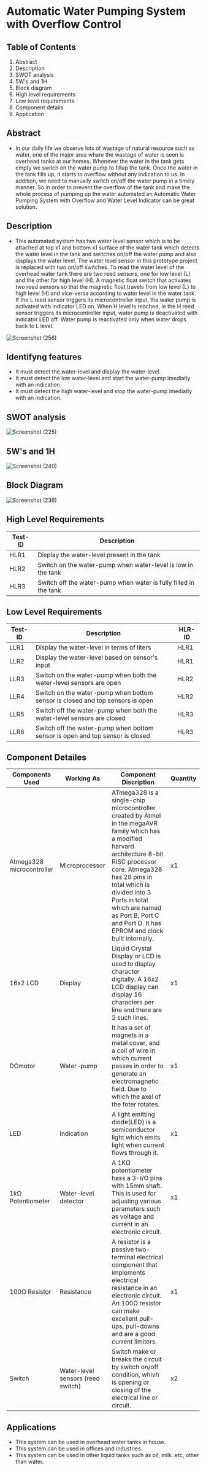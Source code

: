 # Automatic Water Pumping System with Overflow Control

## Table of Contents

1.  Abstract
2.  Description
3.  SWOT analysis
4.  5W's and 1H
5.  Block diagram
6.  High level requirements
7.  Low level requirements
8.  Component details
9.  Application

## Abstract

*   In our daily life we observe lots of wastage of natural resource such as water, one of the major area whare the wastage of water is seen is overhead tanks at our homes.
    Whenever the water in the tank gets empty we switch on the water pump to fillup the tank. Once the water in the tank fills up, it starts to overflow without any indication
    to us. In addition, we need to manually switch on/off the water pump in a timely manner. So in order to prevent the overflow of the tank and make the whole process of
    pumping up the water automated an Automatic Water Pumping System with Overflow and Water Level Indicator can be great solution.
  
## Description

*   This automated system has two water level sensor which is to be attached at top x1 and bottom x1 surface of the water tank which detects the water level in the tank and
    switches on/off the water pump and also displays the water level. The water level sensor in this prototype project is replaced with two on/off switches. To read the water
    level of the overhead water tank there are two reed sensors, one for low level (L) and the other for high level (H). A magnetic float switch that activates
    two reed sensors so that the magnetic float travels from low level (L) to high level (H) and vice-versa according to water level in the water tank. If the L reed sensor
    triggers its microcontroller input, the water pump is activated with indicator LED on. When H level is reached, ie the H reed sensor triggers its microcontroller
    input, water pump is deactivated with indicator LED off. Water pump is reactivated only when water drops back to L level.

![Screenshot (256)](https://user-images.githubusercontent.com/42509490/156889253-3e715b80-4885-4445-9ca1-6a24c87a6dd9.png)

## Identifyng features

*   It must detect the water-level and display the water-level.
*   It must detect the low water-level and start the water-pump imediatly with an indication.
*   It must detect the high water-level and stop the water-pump imediatly with an indication.

## SWOT analysis

![Screenshot (225)](https://user-images.githubusercontent.com/42509490/155770217-7c11c6d5-c1c7-49fe-ad25-791606eb5779.png)

## 5W's and 1H

![Screenshot (240)](https://user-images.githubusercontent.com/42509490/155858191-b89f6357-613b-4db8-957b-4efd400caaf6.png)

## Block Diagram

![Screenshot (236)](https://user-images.githubusercontent.com/42509490/155855134-4c4f418f-2a9a-485b-ab00-3ab6d33b640e.png)

## High Level Requirements

| Test-ID | Description  |
|----|-----------------------------------------------------------------|
|HLR1| Display the water-level present in the tank |
|HLR2| Switch on the water-pump when water-level is low in the tank |
|HLR3| Switch off the water-pump when water is fully filled in the tank |

## Low Level Requirements

| Test-ID | Description  | HLR-ID
|----|----------------------------------------------------------|-------|
|LLR1| Display the water-level in terms of liters |HLR1|
|LLR2| Display the water-level based on sensor's input |HLR1|
|LLR3| Switch on the water-pump when both the water-level sensors are open |HLR2|
|LLR4| Switch on the water-pump when bottom sensor is closed and top sensors is open |HLR2|
|LLR5| Switch off the water-pump when both the water-level sensors are closed |HLR3|
|LLR6| Switch off the water-pump when bottom sensor is open and top sensor is closed |HLR3|

## Component Detailes

| Components Used | Working As |     Component Discription             | Quantity  |
|------------|-------------------|-------------------------------------|------------|
| Atmega328 microcontroller | Microprocessor| ATmega328 is a single-chip microcontroller created by Atmel in the megaAVR family which has a modified harvard architecture 8-bit RISC processor core. Atmega328 has 28 pins in total which is divided into 3 Ports in total which are named as Port B, Port C and Port D. It has EPROM and clock built internally. |   x1       |
| 16x2 LCD | Display | Liquid Crystal Display or LCD is used to display character digitally. A 16x2 LCD display can display 16 characters per line and there are 2 such lines. |     x1     |
| DCmotor | Water-pump | It has a set of magnets in a metal cover, and a coil of wire in which current passes in order to generate an electromagnetic field. Due to which the axel of the foter rotates.                     |   x1       |
| LED | Indication | A light emitting diode(LED) is a semiconductor light which emits light when current flows through it.  |    x1      |
| 1kΩ Potentiometer | Water-level detector | A 1KΩ potentiometer hass a 3-I/O pins with 15mm shaft. This is used for adjusting various parameters such as voltage and current in an electronic circuit.                           |     x1     |
| 100Ω Resistor | Resistance | A resistor is a passive two-terminal electrical component that implements electrical resistance in an electronic circuit. An 100Ω resistor can make excellent pull-ups, pull-downs and are a good current limiters.      |     x1     |
| Switch | Water-level sensors (reed switch) | Switch make or breaks the circuit by switch on/off condition, whivh is opening or closing of the electrical line or circuit.  |    x2      |

## Applications

*   This system can be used in overhead water tanks in house.
*   This system can be used in offices and industries.
*   This system can be used in other liquid tanks such as oil, milk..etc, other than water.
